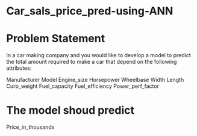 # Car_sals_price_pred-using-ANN

# Problem Statement
In a car making company and you would like to develop a model to predict the total amount required to make a car that depend on the following attributes:

Manufacturer
Model
Engine_size
Horsepower
Wheelbase
Width
Length
Curb_weight
Fuel_capacity
Fuel_efficiency
Power_perf_factor

# The model shoud predict
Price_in_thousands

